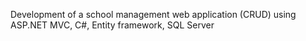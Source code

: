 Development of a school management web application (CRUD) using ASP.NET MVC, C#, Entity framework, SQL Server

